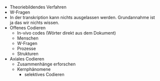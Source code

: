 - Theoriebildendes Verfahren
- W-Fragen
- In der transkription kann nichts ausgelassen werden. Grundannahme ist ja das wir nichts wissen.
- Offenes Codieren
	- In-vivo codes (Wörter direkt aus dem Dokument)
	- Menschen
	- W-Fragen
	- Prozesse
	- Strukturen
- Axiales Codieren
	- Zusammenhänge erforschen
	- Kernphänomene
		- selektives Codieren